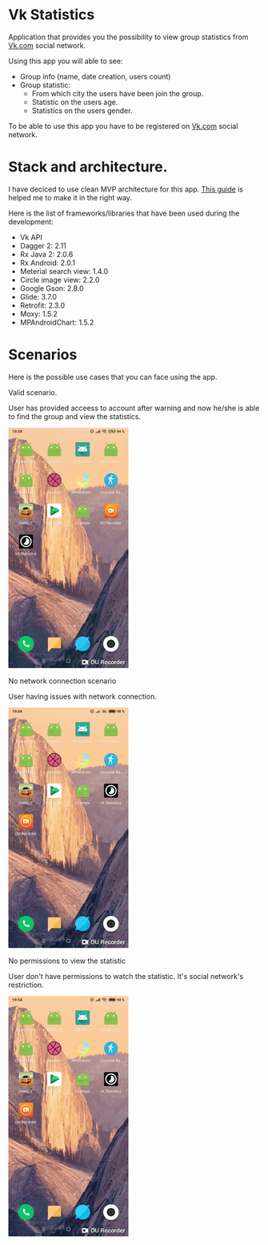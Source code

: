 <h1>Vk Statistics</h1>
<p>Application that provides you the possibility to view group statistics from <a href="https://vk.com">Vk.com</a> social network.</p>
<p>Using this app you will able to see:</p>
<ul>
   <li>Group info (name, date creation, users count)</li>
   <li>
      Group statistic:
      <ul>
         <li>
            From which city the users have been join the group.
         </li>
         <li>
            Statistic on the users age.
         </li>
         <li>
            Statistics on the users gender.
         </li>
      </ul>
   </li>
</ul>
<p>To be able to use this app you have to be registered on <a href="https://vk.com">Vk.com</a> social network.</p>
<h1>Stack and architecture.</h1>
<p>
   I have deciced to use clean MVP architecture for this app. <a href="https://github.com/ImangazalievM/CleanArchitectureManifest">This guide</a> is helped me to make it in the right way.
</p>
<p>Here is the list of frameworks/libraries that have been used during the development:</p>
<ul>
   <li>Vk API</li>
   <li>Dagger 2: 2.11</li>
   <li>Rx Java 2: 2.0.6</li>
   <li>Rx Android: 2.0.1</li>
   <li>Meterial search view: 1.4.0</li>
   <li>Circle image view: 2.2.0</li>
   <li>Google Gson: 2.8.0</li>
   <li>Glide: 3.7.0</li>
   <li>Retrofit: 2.3.0</li>
   <li>Moxy: 1.5.2</li>
   <li>MPAndroidChart: 1.5.2</li>
</ul>
<h1>Scenarios</h1>
<p>Here is the possible use cases that you can face using the app.</p>
<p1>Valid scenario.</p1>
<p>User has provided acceess to account after warning and now he/she is able to find the group and view the statistics.</p>

![full-case](https://github.com/poyarkov95/VkStatistics/blob/master/full_case.gif)

<p>No network connection scenario</p>
<p>User having issues with network connection.</p>

![no-network-case](https://github.com/poyarkov95/VkStatistics/blob/master/no-network-case.gif)

<p>No permissions to view the statistic</p>
<p>User don't have permissions to watch the statistic. It's social network's restriction.</p>

![no_permissions_case](https://github.com/poyarkov95/VkStatistics/blob/master/no_permissions_case.gif)
